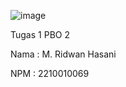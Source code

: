 ![image](https://github.com/user-attachments/assets/da4fba90-861b-4089-b7ea-a8551b727190)

Tugas 1 PBO 2

Nama : M. Ridwan Hasani

NPM : 2210010069
